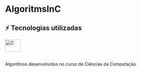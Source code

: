 # AlgoritmsInC

## ⚡ Tecnologias utilizadas
<div>
  <img align="center" alt="C" height="40" width="50" src="https://cdn.jsdelivr.net/gh/devicons/devicon/icons/c/c-original.svg" />
  <br><br>
</div>

Algoritmos desenvolvidos no curso de Ciências da Computação

